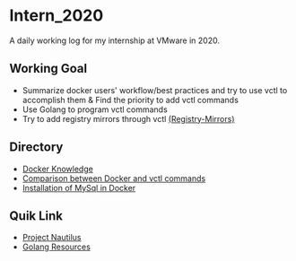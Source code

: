 # Intern_2020
A daily working log for my internship at VMware in 2020.

## Working Goal
- Summarize docker users' workflow/best practices and try to use vctl to accomplish them
  & Find the priority to add vctl commands
- Use Golang to program vctl commands
- Try to add registry mirrors through vctl
    [(Registry-Mirrors)](https://github.com/Noah-Du/Intern_2020/blob/master/Registry-Mirrors.md)

## Directory
- [Docker Knowledge](https://github.com/Noah-Du/Intern_2020/blob/master/Docker.md)
- [Comparison between Docker and vctl commands](https://github.com/Noah-Du/Intern_2020/blob/master/Compatison%20Chart%20of%20Docker%20and%20vctl%20Commands.md)
- [Installation of MySql in Docker](https://github.com/Noah-Du/Intern_2020/blob/master/mysql.md)

## Quik Link
- [Project Nautilus](https://github.com/VMwareFusion/nautilus)
- [Golang Resources](https://github.com/Noah-Du/Intern_2020/blob/master/Golang%20Resources.md)

